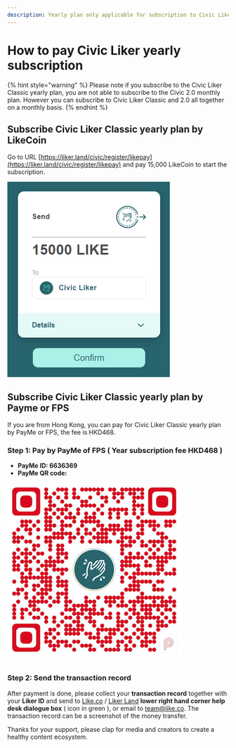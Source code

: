 ```yaml
---
description: Yearly plan only applicable for subscription to Civic Liker Classic
---
```


# How to pay Civic Liker yearly subscription

{% hint style="warning" %}
Please note if you subscribe to the Civic Liker Classic yearly plan, you are not able to subscribe to the Civic 2.0 monthly plan. However you can subscribe to Civic Liker Classic and 2.0 all together on a monthly basis.
{% endhint %}

## **Subscribe Civic Liker Classic yearly plan by LikeCoin**

Go to URL [https://liker.land/civic/register/likepay](https://liker.land/civic/register/likepay) and pay 15,000 LikeCoin to start the subscription.

![](../../.gitbook/assets/15000likecoin-civicliker-en.png)

## **Subscribe Civic Liker Classic yearly plan by Payme or FPS**

If you are from Hong Kong, you can pay for Civic Liker Classic yearly plan by PayMe or FPS, the fee is HKD468.

### Step 1: Pay by PayMe of FPS \( Year subscription fee HKD468 \)

* **PayMe ID: 6636369**
* **PayMe QR code:**

![](../../.gitbook/assets/payme.png)

### **Step 2: Send the transaction record**

After payment is done, please collect your **transaction record** together with your **Liker ID** and send to [Like.co](https://like.co/) / [Liker Land](https://liker.land/) **lower right hand corner help desk dialogue box** \( icon in green \), or email to [team@like.co](mailto:team@like.co). The transaction record can be a screenshot of the money transfer.

Thanks for your support, please clap for media and creators to create a healthy content ecosystem.

